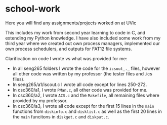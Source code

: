 # school-work
Here you will find any assignments/projects worked on at UVic

This includes my work from second year learning to code in C, and extending my Python knowledge. I have also included some work from my third year where we created out own process managers, implemented our own process schedulers, and outputs for FAT12 file systems.

Clarification on code I wrote vs what was provided for me:
- In all seng265 folders I wrote the code for the `icsout_._` files, however all other code was written by my professor (the tester files and .ics files).
- In seng265/a1/iscout.c I wrote all code except for lines 250-272.
- In csc360/a1, I wrote `PMan.c`, all other code was provided for me.
- In csc360/a2, I wrote `ACS.c` and the `Makefile`, all remaining files where provided by my professor.
- In csc360/a3, I wrote all code except for the first 15 lines in the `main` functions from `diskinfo.c` and `disklist.c` as well as the first 20 lines in the `main` funcitons in `diskget.c` and `diskput.c`.
